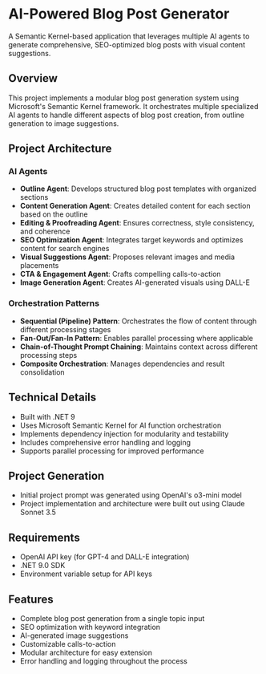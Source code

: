 # AI-Powered Blog Post Generator

A Semantic Kernel-based application that leverages multiple AI agents to generate comprehensive, SEO-optimized blog posts with visual content suggestions.

## Overview

This project implements a modular blog post generation system using Microsoft's Semantic Kernel framework. It orchestrates multiple specialized AI agents to handle different aspects of blog post creation, from outline generation to image suggestions.

## Project Architecture

### AI Agents

- **Outline Agent**: Develops structured blog post templates with organized sections
- **Content Generation Agent**: Creates detailed content for each section based on the outline
- **Editing & Proofreading Agent**: Ensures correctness, style consistency, and coherence
- **SEO Optimization Agent**: Integrates target keywords and optimizes content for search engines
- **Visual Suggestions Agent**: Proposes relevant images and media placements
- **CTA & Engagement Agent**: Crafts compelling calls-to-action
- **Image Generation Agent**: Creates AI-generated visuals using DALL-E

### Orchestration Patterns

- **Sequential (Pipeline) Pattern**: Orchestrates the flow of content through different processing stages
- **Fan-Out/Fan-In Pattern**: Enables parallel processing where applicable
- **Chain-of-Thought Prompt Chaining**: Maintains context across different processing steps
- **Composite Orchestration**: Manages dependencies and result consolidation

## Technical Details

- Built with .NET 9
- Uses Microsoft Semantic Kernel for AI function orchestration
- Implements dependency injection for modularity and testability
- Includes comprehensive error handling and logging
- Supports parallel processing for improved performance

## Project Generation

- Initial project prompt was generated using OpenAI's o3-mini model
- Project implementation and architecture were built out using Claude Sonnet 3.5

## Requirements

- OpenAI API key (for GPT-4 and DALL-E integration)
- .NET 9.0 SDK
- Environment variable setup for API keys

## Features

- Complete blog post generation from a single topic input
- SEO optimization with keyword integration
- AI-generated image suggestions
- Customizable calls-to-action
- Modular architecture for easy extension
- Error handling and logging throughout the process
